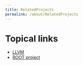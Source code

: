 ```yaml
---
title: RelatedProjects
permalink: /about/RelatedProjects
---
```


# Topical links

* [LLVM](https://llvm.org)
* [ROOT project](https://root.cern.ch)




